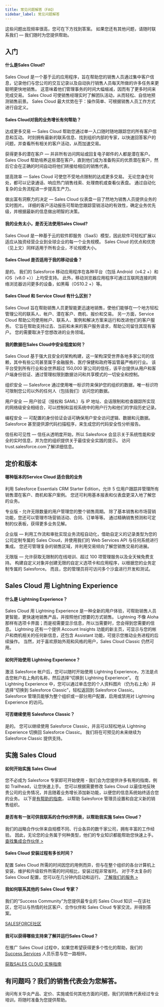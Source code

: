 ```yaml
---
title: 常见问题解答（FAQ）
sidebar_label: 常见问题解答
---
```


这些问题出现频率很高，您可在下方找到答案。 如果您还有其他问题，请随时联系我们 — 我们随时为您提供帮助。

## 入门

#### 什么是Sales Cloud?

Sales Cloud 是一个基于云的应用程序，旨在帮助您的销售人员通过集中客户信息，记录他们与您公司的交互记录以及自动执行销售人员每天所做的许多任务来更聪明更快地销售。 这意味着他们管理事务的时间大幅缩减，因而有了更多时间来完成交易。 Sales Cloud 可使销售经理实时了解团队活动，从而轻松、自信地预测销售前景。 Sales Cloud 最大优势在于：操作简单、可根据销售人员工作方式进行自定义。 

#### Sales Cloud对我的业务增长有何帮助？

达成更多交易 — Sales Cloud 帮助您通过单一入口随时随地跟踪您的所有客户信息和互动。 时刻拥有最新的联系信息、找到组织内部的专家，以快速回答客户的问题，并查看所有相关的客户活动，从而加速交易。

获得更多的潜在客户 — 并非所有访问网站或回复电子邮件的人都是潜在客户。 Sales Cloud 帮助培养这些潜在客户，直到他们成为准备购买的优质潜在客户，然后它会在正确的时间自动将他们转接给相应的销售代表。 

提高效率 — Sales Cloud 可使您不受地点限制的达成更多交易。 无论您身在何处，都可以记录通话、响应热门销售线索、处理商机或查看仪表盘。 通过自动化复杂的业务流程进一步提高生产力。

做出富有洞察力的决定 — Sales Cloud 仪表盘一目了然地为销售人员提供业务的实时图片。 详细的客户活动报告可帮助您跟踪营销活动的有效性，确定业务优先级，并根据最新的信息做出明智的决策。 

#### 我的业务太小，是否无法使用Sales Cloud?

Sales Cloud 是一种基于云的软件即服务（SaaS）模型，因此软件可轻松扩展以适应从独资经营企业到全球企业的每一个业务规模。 Sales Cloud 的优点和优势（见上文）同样适用于所有企业，不论规模大小。

#### Sales Cloud 是否适用于我的移动设备？

是的。 我们的 Salesforce 移动应用程序在各种平台（包括 Android（v4.2 +）和 iOS（v8.0 +））上均受支持。 此外，移动浏览器应用程序可通过互联网连接的网络浏览器访问更多的设备，如黑莓（OS10.2 +）等。

#### Sales Cloud 和 Service Cloud 有什么区别？

Sales Cloud 旨在帮助销售人员更智能更迅速地销售，使他们能够在一个地方轻松管理公司的联系人、帐户、潜在客户、商机、报价和交易。 另一方面，Service Cloud 帮助公司使用帐户、联系人、案例和解决方案来运行和改进他们的客户服务。 它旨在帮助支持过去、当前和未来的客户服务请求，帮助公司留住其现有客户。 您的需要取决于您想改进的业务领域。

#### 我的数据在Sales Cloud中安全程度如何？

Sales Cloud 基于强大且安全的架构构建，这一架构深受世界各地多家公司的信赖，其中有些公司甚至属于金融服务、医疗保健和政府等监管最严格的行业。 该平台受到所有行业和全世界超过 150,000 家公司的信任，该平台提供从用户和客户端身份验证、通过管理权限到数据访问和共享模式的一切安全和控制。

组织安全  — Salesforce 通过使用唯一标识符来保护您的组织的数据，唯一标识符可限制您公司以外的任何人（包括我们）访问您的数据。 

用户安全  — 用户验证（授权和 SAML）与 IP 地址、会话限制和检查跟踪所实现的网络级安全相结合，可以控制和监视系统中的用户行为和他们的字段历史记录。

编程安全  — 可配置的身份验证会话可确保用户安全访问逻辑、数据和元数据。 Salesforce 甚至提供源代码扫描程序，来生成您的代码安全性分析报告。

信任和可见性  — 信任从透明度开始，所以 Salesforce 会显示关于系统性能和安全的实时信息，并为您的组织提供关于最佳安全实践的提示。 访问  trust.salesforce.com了解详细信息。

## 定价和版本

#### 哪种版本的Service Cloud 适合我的业务

利用 Salesforce Essentials CRM Starter Edition，允许 5 位用户跟踪并管理所有销售潜在客户、商机和客户案例。 您还可利用基本报表和仪表盘更深入地了解您的业务。

专业版 - 允许无限数量的用户管理您的整个销售周期。 除了基本销售和市场营销功能，您还可以管理市场营销活动、合同、订单等等。 通过精确销售预测和可定制的仪表板，获得更多业务见解。

企业版 — 利用工作流和审批实现业务流程自动化，借助自定义的记录类型为您的公司定制专属的 Sales Cloud，并使用我们的 Web Services API 与任何系统进行集成。 您还可管理复杂的销售区域，并利用交易倾向了解您销售交易的进展。

无限版 — 允许获取无限制的在线培训、超过 100 项管理服务以及全天候免费支持。 构建自定义对象并创建无限的自定义选项卡和应用程序，以根据您的业务定制专属的 Salesforce。 而且，您的管理员将可访问多个沙盒进行开发和测试。

## Sales Cloud 用 Lightning Experience

#### 什么是 Lightning Experience？

Sales Cloud 用 Lightning Experience 是一种全新的用户体验，可帮助销售人员更智能，更快速地销售产品，并按照他们想要的方式销售。 Lightning 不像 Aloha 那样有选项卡界面；而是视需要显示信息，所以当需要时，您会得到您需要的信息。 Lightning 还有一个提供 Account Insights 功能的新主页，可显示与您的帐户和商机相关的任何新信息，还包含 Assistant 功能，可提示您推动业务进程的后续操作。 当然，对于喜欢原始外观和风格的用户，Sales Cloud Classic 仍然可用。

#### 如何开始使用 Lightning Experience？

激活 Salesforce 帐户后，您可以随时开始使用 Lightning Experience，方法是点击您帐户右上角的名称，然后选择“切换到 Lightning Experience”。 在 Lightning Experience 中，您可以通过单击您的个人资料图片（仍为右上角）并选择“切换到 Salesforce Classic”，轻松返回到 Salesforce Classic。 Salesforce 管理员能够为整个组织或一部分用户配置，启用或禁用对 Lightning Experience 的访问。

#### 可否继续使用 Salesforce Classic？

是的。 您可以继续使用 Salesforce Classic，并且可以轻松地从 Lightning Experience 切换回 Salesforce Classic。 我们将在可预见的未来继续为 Salesforce Classic 提供支持。

## 实施 Sales Cloud

#### 如何开始实施 Sales Cloud

您不必成为 Salesforce 专家即可开始使用 - 我们会为您提供许多有用的指南，例如 Trailhead，让您快速上手。 您可以根据需要修改 Sales Cloud 以最佳地反映贵公司的业务情况，并且随着业务增长添加新功能，以便您的信息系统始终适合您的业务。 以下是[有帮助的指南]()， 以帮助 Salesforce 管理员设置和自定义新的销售组织。 

#### 是否有有一张可供我联系的合作伙伴列表，以帮助我实施 Sales Cloud？

我们的战略合作伙伴来自规模不同、行业各异的数千家公司，拥有丰富的工作经验。 因此，无论您的业务属于何种类型，他们的专业知识都能帮助您快速上手。
[查找集成合作伙伴 >]()

#### Sales Cloud 安装过程有多长时间？

配置 Sales Cloud 所需的时间因您的用例而异，但与在整个组织的各台计算机上安装，维护和升级软件所需的时间相比，安装过程非常省时。 对于不太复杂的 Sales Cloud 配置，您可以在几分钟内启动和运行。
[了解我们的服务 >]()

#### 我如何联系其他的 Sales Cloud 专家？

我们的“Success Community”为您提供最专业的 Sales Cloud 知识  —在该社区，您可以与热情的社区客户、合作伙伴和 Sales Cloud 专家交流，并得到答案。 

[SALESFORCE社区]()

#### 我可以获得哪些支持来了解并运行Sales Cloud？

在推广 Sales Cloud 过程中，如果您希望获得更多个性化的帮助，我们的 [Success Services]() 人员乐意与您一路相伴。

[获取SALES CLOUD 实施指南]()

## 有问题吗？我们的销售代表会为您解答。

询问有关华炎产品、定价、实施或任何其他方面的问题，我们的销售代表经过专业培训，将随时准备为您提供帮助。
